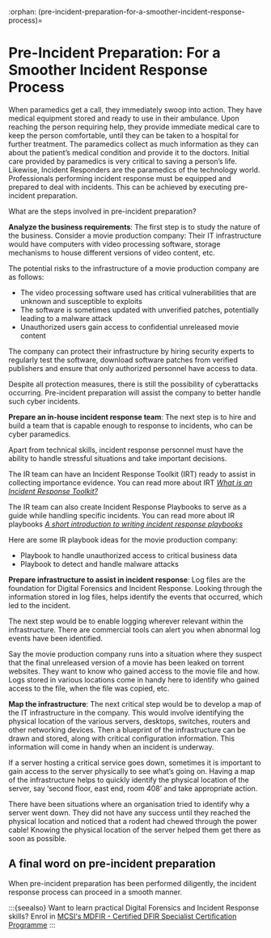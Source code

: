 :orphan:
(pre-incident-preparation-for-a-smoother-incident-response-process)=

# Pre-Incident Preparation: For a Smoother Incident Response Process

When paramedics get a call, they immediately swoop into action. They have medical equipment stored and ready to use in their ambulance. Upon reaching the person requiring help, they provide immediate medical care to keep the person comfortable, until they can be taken to a hospital for further treatment. The paramedics collect as much information as they can about the patient’s medical condition and provide it to the doctors. Initial care provided by paramedics is very critical to saving a person’s life. Likewise, Incident Responders are the paramedics of the technology world. Professionals performing incident response must be equipped and prepared to deal with incidents. This can be achieved by executing pre-incident preparation.

What are the steps involved in pre-incident preparation?

**Analyze the business requirements**: The first step is to study the nature of the business. Consider a movie production company: Their IT infrastructure would have computers with video processing software, storage mechanisms to house different versions of video content, etc.

The potential risks to the infrastructure of a movie production company are as follows:

- The video processing software used has critical vulnerabilities that are unknown and susceptible to exploits
- The software is sometimes updated with unverified patches, potentially leading to a malware attack
- Unauthorized users gain access to confidential unreleased movie content

The company can protect their infrastructure by hiring security experts to regularly test the software, download software patches from verified publishers and ensure that only authorized personnel have access to data.

Despite all protection measures, there is still the possibility of cyberattacks occurring. Pre-incident preparation will assist the company to better handle such cyber incidents.

**Prepare an in-house incident response team**: The next step is to hire and build a team that is capable enough to response to incidents, who can be cyber paramedics.

Apart from technical skills, incident response personnel must have the ability to handle stressful situations and take important decisions.

The IR team can have an Incident Response Toolkit (IRT) ready to assist in collecting importance evidence. You can read more about IRT _[What is an Incident Response Toolkit?](what-is-an-incident-response-toolkit)_

The IR team can also create Incident Response Playbooks to serve as a guide while handling specific incidents. You can read more about IR playbooks _[A short introduction to writing incident response playbooks](a-short-introduction-to-writing-incident-response-playbooks)_

Here are some IR playbook ideas for the movie production company:

- Playbook to handle unauthorized access to critical business data
- Playbook to detect and handle malware attacks

**Prepare infrastructure to assist in incident response**: Log files are the foundation for Digital Forensics and Incident Response. Looking through the information stored in log files, helps identify the events that occurred, which led to the incident.

The next step would be to enable logging wherever relevant within the infrastructure. There are commercial tools can alert you when abnormal log events have been identified.

Say the movie production company runs into a situation where they suspect that the final unreleased version of a movie has been leaked on torrent websites. They want to know who gained access to the movie file and how. Logs stored in various locations come in handy here to identify who gained access to the file, when the file was copied, etc.

**Map the infrastructure**: The next critical step would be to develop a map of the IT infrastructure in the company. This would involve identifying the physical location of the various servers, desktops, switches, routers and other networking devices. Then a blueprint of the infrastructure can be drawn and stored, along with critical configuration information. This information will come in handy when an incident is underway.

If a server hosting a critical service goes down, sometimes it is important to gain access to the server physically to see what’s going on. Having a map of the infrastructure helps to quickly identify the physical location of the server, say ‘second floor, east end, room 408’ and take appropriate action.

There have been situations where an organisation tried to identify why a server went down. They did not have any success until they reached the physical location and noticed that a rodent had chewed through the power cable! Knowing the physical location of the server helped them get there as soon as possible.

## A final word on pre-incident preparation

When pre-incident preparation has been performed diligently, the incident response process can proceed in a smooth manner.

:::{seealso}
Want to learn practical Digital Forensics and Incident Response skills? Enrol in [MCSI's MDFIR - Certified DFIR Specialist Certification Programme](https://www.mosse-institute.com/certifications/mdfir-certified-dfir-specialist.html)
:::

